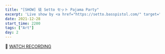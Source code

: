 ```yaml
---
title: "[SHOW] 徒 Setto セット Pajama Party"
excerpt: 'Live show by <a href="https://setto.basspistol.com/" target="_blank" rel="nofollow noopener noreferrer">徒 Setto セット</a>'
date: 2021-12-28
start_time: 2200
tags: ["Art"]
day: 2
---
```


🎥 [WATCH RECORDING](https://drive.google.com/file/d/14hLe3qdcBi2H9mHTixWNgpu6XAfE0O_e)
